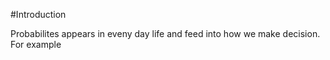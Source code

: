 #Introduction

Probabilites appears in eveny day life and feed into how we make decision. For example


